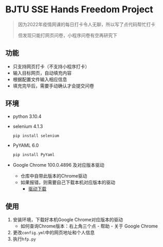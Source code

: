 # BJTU SSE Hands Freedom Project

> 因为2022年疫情网课的每日打卡令人无聊，所以写了点代码帮忙打卡
>
> 但发现只能打网页问卷，小程序问卷有空再研究下

## 功能

* 只支持网页打卡（不支持小程序打卡）
* 输入目标网页，自动填充内容
* 根据配置文件输入相应信息
* 填充完毕后，需要手动确认才会提交问卷

## 环境

* python 3.10.4

* selenium 4.1.3

  `pip install selenium`

* PyYAML 6.0

  `pip install PyYaml`

* Google Chrome 100.0.4896 及对应版本驱动

  * 仓库中自带此版本的Chrome驱动
  * 如果报错，则需要自己下载本机对应版本的驱动
    * [驱动下载](https://chromedriver.storage.googleapis.com/index.html)

## 使用

1. 安装环境，下载好本机Google Chrome对应版本的驱动
   * 如何查询Chrome版本：右上角三个点 - 帮助 - 关于 Google Chrome
2. 更改`config.yml`中的网页地址和个人信息
3. 执行`hfp.py`
